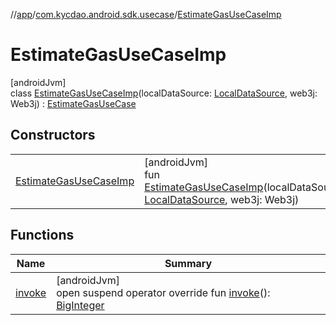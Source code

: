 //[app](../../../index.md)/[com.kycdao.android.sdk.usecase](../index.md)/[EstimateGasUseCaseImp](index.md)

# EstimateGasUseCaseImp

[androidJvm]\
class [EstimateGasUseCaseImp](index.md)(localDataSource: [LocalDataSource](../../com.kycdao.android.sdk.db/-local-data-source/index.md), web3j: Web3j) : [EstimateGasUseCase](../-estimate-gas-use-case/index.md)

## Constructors

| | |
|---|---|
| [EstimateGasUseCaseImp](-estimate-gas-use-case-imp.md) | [androidJvm]<br>fun [EstimateGasUseCaseImp](-estimate-gas-use-case-imp.md)(localDataSource: [LocalDataSource](../../com.kycdao.android.sdk.db/-local-data-source/index.md), web3j: Web3j) |

## Functions

| Name | Summary |
|---|---|
| [invoke](invoke.md) | [androidJvm]<br>open suspend operator override fun [invoke](invoke.md)(): [BigInteger](https://developer.android.com/reference/kotlin/java/math/BigInteger.html) |
